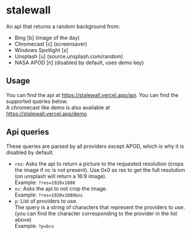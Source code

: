 
# stalewall
 An api that returns a random background from:
 - Bing [b] (image of the day)
 - Chromecast [c] (screensaver) 
 - Windows Spotlight [s]
 - Unsplash [u] (source.unsplash.com/random)
 - NASA APOD [n] (disabled by default, uses demo key)

## Usage
You can find the api at https://stalewall.vercel.app/api. You can find the supported queries below.  
A chromecast like demo is also available at https://stalewall.vercel.app/demo 

## Api queries
These queries are parsed by all providers except APOD, which is why it is disabled by default.
- `res`: Asks the api to return a picture to the requested resolution (crops the image if nc is not present).
Use 0x0 as res to get the full resolution (on unsplash will return a 16:9 image).  
Example: `?res=1920x1080`  
- `nc`: Asks the api to not crop the image.  
Example: `?res=1920x1080&nc`  
- `p`: List of providers to use.  
The query is a string of characters that represent the providers to use. (you can find the character corresponding to the provider in the list above)  
Example: `?p=bcs`  